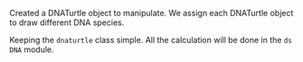 Created a DNATurtle object to manipulate. We assign each DNATurtle object to draw
 different DNA species. 

Keeping the `dnaturtle` class simple. All the calculation will be done in the `ds
DNA` module. 